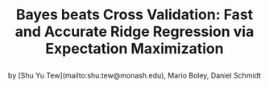 # <p align="center"> Bayes beats Cross Validation: Fast and Accurate Ridge Regression via Expectation Maximization </p>
 
<p align="center"> by [Shu Yu Tew](mailto:shu.tew@monash.edu), Mario Boley, Daniel Schmidt </p>
